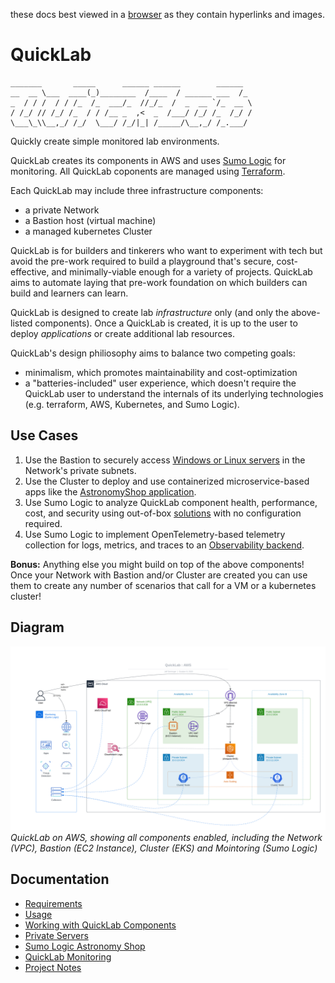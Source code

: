 these docs best viewed in a [browser](https://github.com/simov/markdown-viewer) as they contain hyperlinks and images.

# QuickLab

```
_______       _____      ______ ______        ______
__  __ \___  ____(_)________  /____  / ______ ___  /_
_  / / /  / / /_  /_  ___/_  //_/_  /  _  __ `/_  __ \
/ /_/ // /_/ /_  / / /__ _  ,<  _  /___/ /_/ /_  /_/ /
\___\_\\__,_/ /_/  \___/ /_/|_| /_____/\__,_/ /_.___/

```

Quickly create simple monitored lab environments.

QuickLab creates its components in AWS and uses [Sumo Logic](https://www.sumologic.com/) for monitoring. All QuickLab coponents are managed using [Terraform](https://www.terraform.io/).

Each QuickLab may include three infrastructure components:

- a private Network
- a Bastion host (virtual machine)
- a managed kubernetes Cluster

QuickLab is for builders and tinkerers who want to experiment with tech but avoid the pre-work required to build a playground that's secure, cost-effective, and minimally-viable enough for a variety of projects. QuickLab aims to automate laying that pre-work foundation on which builders can build and learners can learn.

QuickLab is designed to create lab _infrastructure_ only (and only the above-listed components). Once a QuickLab is created, it is up to the user to deploy _applications_ or create additional lab resources.

QuickLab's design philiosophy aims to balance two competing goals:

- minimalism, which promotes maintainability and cost-optimization
- a "batteries-included" user experience, which doesn't require the QuickLab user to understand the internals of its underlying technologies (e.g. terraform, AWS, Kubernetes, and Sumo Logic).

## Use Cases

1. Use the Bastion to securely access [Windows or Linux servers](docs/servers.md) in the Network's private subnets.
2. Use the Cluster to deploy and use containerized microservice-based apps like the [AstronomyShop application](astroshop.md).
3. Use Sumo Logic to analyze QuickLab component health, performance, cost, and security using out-of-box [solutions](docs/monitoring.md#app-catalog-apps) with no configuration required.
4. Use Sumo Logic to implement OpenTelemetry-based telemetry collection for logs, metrics, and traces to an [Observability backend](https://opentelemetry.io/docs/what-is-opentelemetry/).

**Bonus:** Anything else you might build on top of the above components! Once your Network with Bastion and/or Cluster are created you can use them to create any number of scenarios that call for a VM or a kubernetes cluster!

## Diagram

![QuickLab AWS](docs/quicklab-aws.png)
_QuickLab on AWS, showing all components enabled, including the Network (VPC), Bastion (EC2 Instance), Cluster (EKS) and Mointoring (Sumo Logic)_

## Documentation

- [Requirements](docs/requirements.md)
- [Usage](docs/usage.md)
- [Working with QuickLab Components](docs/components.md)
- [Private Servers](docs/servers.md)
- [Sumo Logic Astronomy Shop](docs/astroshop.md)
- [QuickLab Monitoring](docs/monitoring.md)
- [Project Notes](docs/notes.md)
